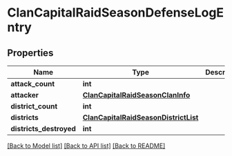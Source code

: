 # ClanCapitalRaidSeasonDefenseLogEntry

## Properties
Name | Type | Description | Notes
------------ | ------------- | ------------- | -------------
**attack_count** | **int** |  | [optional] 
**attacker** | [**ClanCapitalRaidSeasonClanInfo**](ClanCapitalRaidSeasonClanInfo.md) |  | [optional] 
**district_count** | **int** |  | [optional] 
**districts** | [**ClanCapitalRaidSeasonDistrictList**](ClanCapitalRaidSeasonDistrictList.md) |  | [optional] 
**districts_destroyed** | **int** |  | [optional] 

[[Back to Model list]](../README.md#documentation-for-models) [[Back to API list]](../README.md#documentation-for-api-endpoints) [[Back to README]](../README.md)

